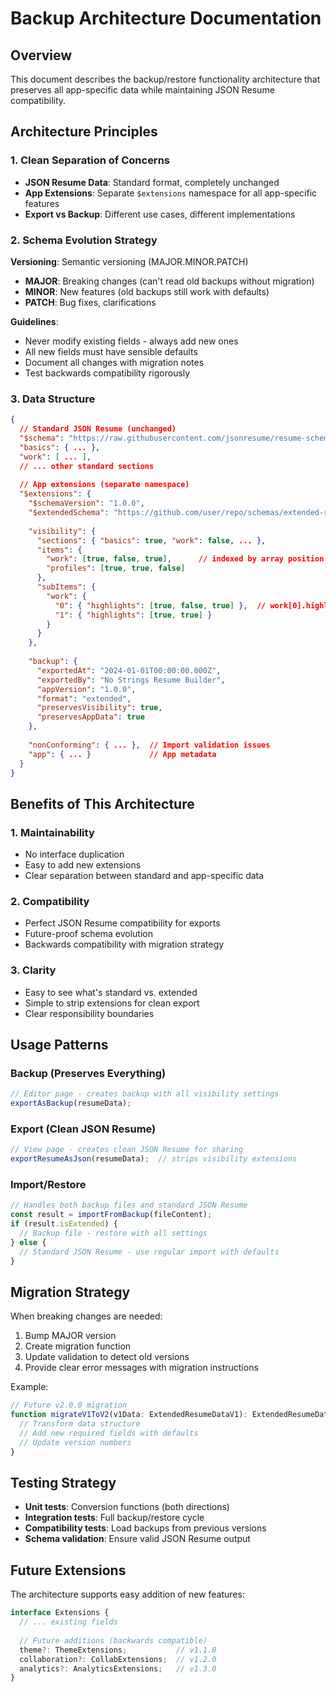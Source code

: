 # Backup Architecture Documentation

## Overview
This document describes the backup/restore functionality architecture that preserves all app-specific data while maintaining JSON Resume compatibility.

## Architecture Principles

### 1. Clean Separation of Concerns
- **JSON Resume Data**: Standard format, completely unchanged
- **App Extensions**: Separate `$extensions` namespace for all app-specific features
- **Export vs Backup**: Different use cases, different implementations

### 2. Schema Evolution Strategy

**Versioning**: Semantic versioning (MAJOR.MINOR.PATCH)
- **MAJOR**: Breaking changes (can't read old backups without migration)
- **MINOR**: New features (old backups still work with defaults)
- **PATCH**: Bug fixes, clarifications

**Guidelines**:
- Never modify existing fields - always add new ones
- All new fields must have sensible defaults
- Document all changes with migration notes
- Test backwards compatibility rigorously

### 3. Data Structure

```json
{
  // Standard JSON Resume (unchanged)
  "$schema": "https://raw.githubusercontent.com/jsonresume/resume-schema/v1.0.0/schema.json",
  "basics": { ... },
  "work": [ ... ],
  // ... other standard sections
  
  // App extensions (separate namespace)
  "$extensions": {
    "$schemaVersion": "1.0.0",
    "$extendedSchema": "https://github.com/user/repo/schemas/extended-resume-v1.json",
    
    "visibility": {
      "sections": { "basics": true, "work": false, ... },
      "items": {
        "work": [true, false, true],      // indexed by array position
        "profiles": [true, true, false]
      },
      "subItems": {
        "work": {
          "0": { "highlights": [true, false, true] },  // work[0].highlights visibility
          "1": { "highlights": [true, true] }
        }
      }
    },
    
    "backup": {
      "exportedAt": "2024-01-01T00:00:00.000Z",
      "exportedBy": "No Strings Resume Builder",
      "appVersion": "1.0.0",
      "format": "extended",
      "preservesVisibility": true,
      "preservesAppData": true
    },
    
    "nonConforming": { ... },  // Import validation issues
    "app": { ... }             // App metadata
  }
}
```

## Benefits of This Architecture

### 1. Maintainability
- No interface duplication
- Easy to add new extensions
- Clear separation between standard and app-specific data

### 2. Compatibility
- Perfect JSON Resume compatibility for exports
- Future-proof schema evolution
- Backwards compatibility with migration strategy

### 3. Clarity
- Easy to see what's standard vs. extended
- Simple to strip extensions for clean export
- Clear responsibility boundaries

## Usage Patterns

### Backup (Preserves Everything)
```typescript
// Editor page - creates backup with all visibility settings
exportAsBackup(resumeData);
```

### Export (Clean JSON Resume)
```typescript
// View page - creates clean JSON Resume for sharing
exportResumeAsJson(resumeData);  // strips visibility extensions
```

### Import/Restore
```typescript
// Handles both backup files and standard JSON Resume
const result = importFromBackup(fileContent);
if (result.isExtended) {
  // Backup file - restore with all settings
} else {
  // Standard JSON Resume - use regular import with defaults
}
```

## Migration Strategy

When breaking changes are needed:

1. Bump MAJOR version
2. Create migration function
3. Update validation to detect old versions
4. Provide clear error messages with migration instructions

Example:
```typescript
// Future v2.0.0 migration
function migrateV1ToV2(v1Data: ExtendedResumeDataV1): ExtendedResumeDataV2 {
  // Transform data structure
  // Add new required fields with defaults
  // Update version numbers
}
```

## Testing Strategy

- **Unit tests**: Conversion functions (both directions)
- **Integration tests**: Full backup/restore cycle
- **Compatibility tests**: Load backups from previous versions
- **Schema validation**: Ensure valid JSON Resume output

## Future Extensions

The architecture supports easy addition of new features:

```typescript
interface Extensions {
  // ... existing fields
  
  // Future additions (backwards compatible)
  theme?: ThemeExtensions;           // v1.1.0
  collaboration?: CollabExtensions;  // v1.2.0
  analytics?: AnalyticsExtensions;   // v1.3.0
}
``` 